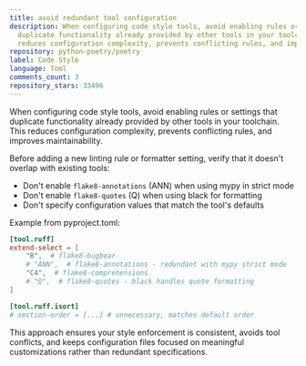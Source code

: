 ```yaml
---
title: avoid redundant tool configuration
description: When configuring code style tools, avoid enabling rules or settings that
  duplicate functionality already provided by other tools in your toolchain. This
  reduces configuration complexity, prevents conflicting rules, and improves maintainability.
repository: python-poetry/poetry
label: Code Style
language: Toml
comments_count: 3
repository_stars: 33496
---
```


When configuring code style tools, avoid enabling rules or settings that duplicate functionality already provided by other tools in your toolchain. This reduces configuration complexity, prevents conflicting rules, and improves maintainability.

Before adding a new linting rule or formatter setting, verify that it doesn't overlap with existing tools:
- Don't enable `flake8-annotations` (ANN) when using mypy in strict mode
- Don't enable `flake8-quotes` (Q) when using black for formatting  
- Don't specify configuration values that match the tool's defaults

Example from pyproject.toml:
```toml
[tool.ruff]
extend-select = [
    "B",  # flake8-bugbear
    # "ANN",  # flake8-annotations - redundant with mypy strict mode
    "C4",  # flake8-comprehensions
    # "Q",  # flake8-quotes - black handles quote formatting
]

[tool.ruff.isort]
# section-order = [...] # unnecessary, matches default order
```

This approach ensures your style enforcement is consistent, avoids tool conflicts, and keeps configuration files focused on meaningful customizations rather than redundant specifications.